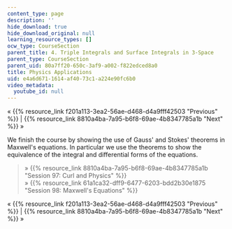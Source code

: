 ```yaml
---
content_type: page
description: ''
hide_download: true
hide_download_original: null
learning_resource_types: []
ocw_type: CourseSection
parent_title: 4. Triple Integrals and Surface Integrals in 3-Space
parent_type: CourseSection
parent_uid: 80a7ff20-650c-3af9-a002-f822edced8a0
title: Physics Applications
uid: e4a6d671-1614-af40-73c1-a224e90fc6b0
video_metadata:
  youtube_id: null
---
```


« {{% resource_link f201a113-3ea2-56ae-d468-d4a9fff42503 "Previous" %}} | {{% resource_link 8810a4ba-7a95-b6f8-69ae-4b8347785a1b "Next" %}} »

We finish the course by showing the use of Gauss' and Stokes' theorems in Maxwell's equations. In particular we use the theorems to show the equivalence of the integral and differential forms of the equations.

> » {{% resource_link 8810a4ba-7a95-b6f8-69ae-4b8347785a1b "Session 97: Curl and Physics" %}}  
> » {{% resource_link 61a1ca32-dff9-6477-6203-bdd2b30e1875 "Session 98: Maxwell's Equations" %}}

« {{% resource_link f201a113-3ea2-56ae-d468-d4a9fff42503 "Previous" %}} | {{% resource_link 8810a4ba-7a95-b6f8-69ae-4b8347785a1b "Next" %}} »